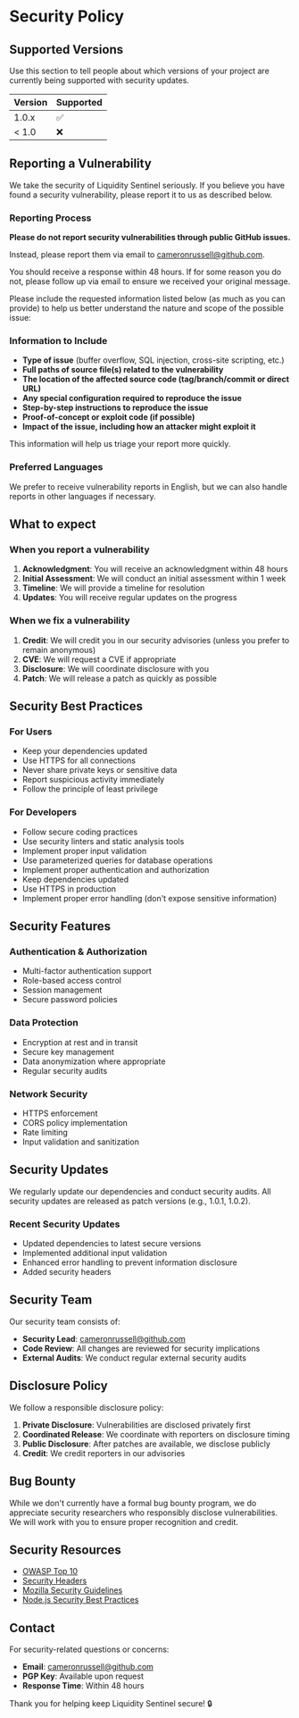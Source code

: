 # Security Policy

## Supported Versions

Use this section to tell people about which versions of your project are currently being supported with security updates.

| Version | Supported          |
| ------- | ------------------ |
| 1.0.x   | :white_check_mark: |
| < 1.0   | :x:                |

## Reporting a Vulnerability

We take the security of Liquidity Sentinel seriously. If you believe you have found a security vulnerability, please report it to us as described below.

### Reporting Process

**Please do not report security vulnerabilities through public GitHub issues.**

Instead, please report them via email to [cameronrussell@github.com](mailto:cameronrussell@github.com).

You should receive a response within 48 hours. If for some reason you do not, please follow up via email to ensure we received your original message.

Please include the requested information listed below (as much as you can provide) to help us better understand the nature and scope of the possible issue:

### Information to Include

- **Type of issue** (buffer overflow, SQL injection, cross-site scripting, etc.)
- **Full paths of source file(s) related to the vulnerability**
- **The location of the affected source code (tag/branch/commit or direct URL)**
- **Any special configuration required to reproduce the issue**
- **Step-by-step instructions to reproduce the issue**
- **Proof-of-concept or exploit code (if possible)**
- **Impact of the issue, including how an attacker might exploit it**

This information will help us triage your report more quickly.

### Preferred Languages

We prefer to receive vulnerability reports in English, but we can also handle reports in other languages if necessary.

## What to expect

### When you report a vulnerability

1. **Acknowledgment**: You will receive an acknowledgment within 48 hours
2. **Initial Assessment**: We will conduct an initial assessment within 1 week
3. **Timeline**: We will provide a timeline for resolution
4. **Updates**: You will receive regular updates on the progress

### When we fix a vulnerability

1. **Credit**: We will credit you in our security advisories (unless you prefer to remain anonymous)
2. **CVE**: We will request a CVE if appropriate
3. **Disclosure**: We will coordinate disclosure with you
4. **Patch**: We will release a patch as quickly as possible

## Security Best Practices

### For Users

- Keep your dependencies updated
- Use HTTPS for all connections
- Never share private keys or sensitive data
- Report suspicious activity immediately
- Follow the principle of least privilege

### For Developers

- Follow secure coding practices
- Use security linters and static analysis tools
- Implement proper input validation
- Use parameterized queries for database operations
- Implement proper authentication and authorization
- Keep dependencies updated
- Use HTTPS in production
- Implement proper error handling (don't expose sensitive information)

## Security Features

### Authentication & Authorization

- Multi-factor authentication support
- Role-based access control
- Session management
- Secure password policies

### Data Protection

- Encryption at rest and in transit
- Secure key management
- Data anonymization where appropriate
- Regular security audits

### Network Security

- HTTPS enforcement
- CORS policy implementation
- Rate limiting
- Input validation and sanitization

## Security Updates

We regularly update our dependencies and conduct security audits. All security updates are released as patch versions (e.g., 1.0.1, 1.0.2).

### Recent Security Updates

- Updated dependencies to latest secure versions
- Implemented additional input validation
- Enhanced error handling to prevent information disclosure
- Added security headers

## Security Team

Our security team consists of:

- **Security Lead**: [cameronrussell@github.com](mailto:cameronrussell@github.com)
- **Code Review**: All changes are reviewed for security implications
- **External Audits**: We conduct regular external security audits

## Disclosure Policy

We follow a responsible disclosure policy:

1. **Private Disclosure**: Vulnerabilities are disclosed privately first
2. **Coordinated Release**: We coordinate with reporters on disclosure timing
3. **Public Disclosure**: After patches are available, we disclose publicly
4. **Credit**: We credit reporters in our advisories

## Bug Bounty

While we don't currently have a formal bug bounty program, we do appreciate security researchers who responsibly disclose vulnerabilities. We will work with you to ensure proper recognition and credit.

## Security Resources

- [OWASP Top 10](https://owasp.org/www-project-top-ten/)
- [Security Headers](https://securityheaders.com/)
- [Mozilla Security Guidelines](https://infosec.mozilla.org/guidelines/)
- [Node.js Security Best Practices](https://nodejs.org/en/docs/guides/security/)

## Contact

For security-related questions or concerns:

- **Email**: [cameronrussell@github.com](mailto:cameronrussell@github.com)
- **PGP Key**: Available upon request
- **Response Time**: Within 48 hours

Thank you for helping keep Liquidity Sentinel secure! 🔒 